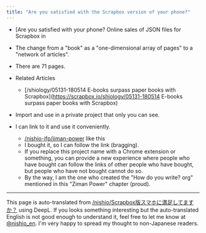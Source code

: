 ```yaml
---
title: "Are you satisfied with the Scrapbox version of your phone?"
---
```


- [Are you satisfied with your phone?
Online sales of JSON files for Scrapbox in

- The change from a "book" as a "one-dimensional array of pages" to a "network of articles".
- There are 71 pages.
- Related Articles
    - [/shiology/05131-180514 E-books surpass paper books with Scrapbox](https://scrapbox.io/shiology/05131-180514 E-books surpass paper books with Scrapbox)

- Import and use in a private project that only you can see.
- I can link to it and use it conveniently.
    - [/nishio-ifp/jiman-power](https://scrapbox.io/nishio-ifp/jiman-power) like this
    - I bought it, so I can follow the link (bragging).
    - If you replace this project name with a Chrome extension or something, you can provide a new experience where people who have bought can follow the links of other people who have bought, but people who have not bought cannot do so.
    - By the way, I am the one who created the "How do you write? org" mentioned in this "Ziman Power" chapter (proud).

---
This page is auto-translated from [/nishio/Scrapbox版スマホに満足してますか？](https://scrapbox.io/nishio/Scrapbox版スマホに満足してますか？) using DeepL. If you looks something interesting but the auto-translated English is not good enough to understand it, feel free to let me know at [@nishio_en](https://twitter.com/nishio_en). I'm very happy to spread my thought to non-Japanese readers.